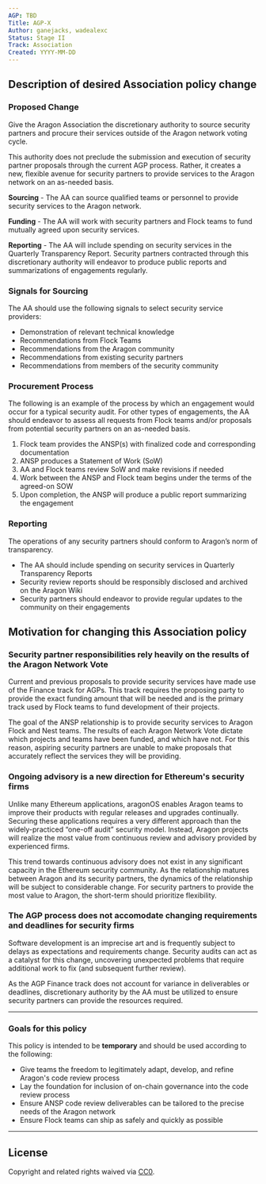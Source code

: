 ```yaml
---
AGP: TBD
Title: AGP-X
Author: ganejacks, wadealexc
Status: Stage II
Track: Association
Created: YYYY-MM-DD
---
```


## Description of desired Association policy change

### Proposed Change
Give the Aragon Association the discretionary authority to source security partners and procure their services outside of the Aragon network voting cycle.

This authority does not preclude the submission and execution of security partner proposals through the current AGP process. Rather, it creates a new, flexible avenue for security partners to provide services to the Aragon network on an as-needed basis.

**Sourcing** - The AA can source qualified teams or personnel to provide security services to the Aragon network.

**Funding** - The AA will work with security partners and Flock teams to fund mutually agreed upon security services.

**Reporting** - The AA will include spending on security services in the Quarterly Transparency Report. Security partners contracted through this discretionary authority will endeavor to produce public reports and summarizations of engagements regularly.

### Signals for Sourcing
The AA should use the following signals to select security service providers:

- Demonstration of relevant technical knowledge
- Recommendations from Flock Teams
- Recommendations from the Aragon community
- Recommendations from existing security partners
- Recommendations from members of the security community

### Procurement Process
The following is an example of the process by which an engagement would occur for a typical security audit. For other types of engagements, the AA should endeavor to assess all requests from Flock teams and/or proposals from potential security partners on an as-needed basis.

1. Flock team provides the ANSP(s) with finalized code and corresponding documentation
2. ANSP produces a Statement of Work (SoW)
3. AA and Flock teams review SoW and make revisions if needed
4. Work between the ANSP and Flock team begins under the terms of the agreed-on SOW
5. Upon completion, the ANSP will produce a public report summarizing the engagement

### Reporting

The operations of any security partners should conform to Aragon’s norm of transparency. 
- The AA should include spending on security services in Quarterly Transparency Reports 
- Security review reports should be responsibly disclosed and archived on the Aragon Wiki
- Security partners should endeavor to provide regular updates to the community on their engagements

## Motivation for changing this Association policy

### Security partner responsibilities rely heavily on the results of the Aragon Network Vote

Current and previous proposals to provide security services have made use of the Finance track for AGPs. This track requires the proposing party to provide the exact funding amount that will be needed and is the primary track used by Flock teams to fund development of their projects.

The goal of the ANSP relationship is to provide security services to Aragon Flock and Nest teams. The results of each Aragon Network Vote dictate which projects and teams have been funded, and which have not. For this reason, aspiring security partners are unable to make proposals that accurately reflect the services they will be providing.

### Ongoing advisory is a new direction for Ethereum's security firms

Unlike many Ethereum applications, aragonOS enables Aragon teams to improve their products with regular releases and upgrades continually. Securing these applications requires a very different approach than the widely-practiced “one-off audit” security model. Instead, Aragon projects will realize the most value from continuous review and advisory provided by experienced firms.

This trend towards continuous advisory does not exist in any significant capacity in the Ethereum security community. As the relationship matures between Aragon and its security partners, the dynamics of the relationship will be subject to considerable change. For security partners to provide the most value to Aragon, the short-term should prioritize flexibility.

### The AGP process does not accomodate changing requirements and deadlines for security firms

Software development is an imprecise art and is frequently subject to delays as expectations and requirements change. Security audits can act as a catalyst for this change, uncovering unexpected problems that require additional work to fix (and subsequent further review).

As the AGP Finance track does not account for variance in deliverables or deadlines, discretionary authority by the AA must be utilized to ensure security partners can provide the resources required.

---
### **Goals for this policy**

This policy is intended to be **temporary** and should be used according to the following:

* Give teams the freedom to legitimately adapt, develop, and refine Aragon's code review process
* Lay the foundation for inclusion of on-chain governance into the code review process
* Ensure ANSP code review deliverables can be tailored to the precise needs of the Aragon network
* Ensure Flock teams can ship as safely and quickly as possible

---

## License

Copyright and related rights waived via [CC0](https://creativecommons.org/publicdomain/zero/1.0/).

